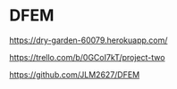 # DFEM
https://dry-garden-60079.herokuapp.com/

https://trello.com/b/0GCoI7kT/project-two

https://github.com/JLM2627/DFEM